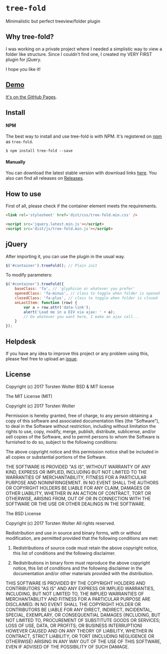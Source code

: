 # `tree-fold`

Minimalistic but perfect treeview/folder plugin

## Why tree-fold?

I was working on a private project where I needed a simplistic way to view a folder like structure. Since I couldn't find one, I created my VERY FIRST plugin for jQuery.

I hope you like it!

## [Demo](https://primus852.github.com/tree-fold/)

[It's on the GitHub Pages](https://primus852.github.com/tree-fold/).

## Install

#### NPM

The best way to install and use tree-fold is with NPM.
It's registered on [npm](https://www.npmjs.com/package/tree-fold) as `tree-fold`.

```
$ npm install tree-fold --save
```

#### Manually

You can download the latest stable version with download links [here](https://primus852.github.io/tree-fold/).
You also can find all releases on [Releases](https://github.com/primus852/tree-fold/releases).

## How to use

First of all, please check if the container element meets the
requirements.

```html
<link rel='stylesheet' href='dist/css/tree-fold.min.css' />
```

```html
<script src='jquery.latest.min.js'></script>
<script src='dist/js/tree-fold.min.js'></script>
```

## jQuery

After importing it, you can use the plugin in the usual way.

```javascript
$('#container').treeFold(); // Plain init
```

To modify parameters:
```javascript
$('#container').treeFold({
	baseClass: 'fa', // 'glyphicon or whatever you prefer'
	openedClass: 'fa-minus', // class to toggle when folder is opened
	closedClass: 'fa-plus', // class to toggle when folder is closed
	onLastItem: function (row) {
		var a = row.attr('data-link');
		alert('Load me in a DIV via ajax: ' + a);
		// Do whatever you want here, I make an ajax call...
	}
});
```

## Helpdesk

If you have any idea to improve this project or any problem
using this, please feel free to upload an
[issue](https://github.com/primus852/tree-fold/issues).

## License

Copyright (c) 2017 Torsten Wolter BSD & MIT license

The MIT License (MIT)

Copyright (c) 2017 Torsten Wolter

Permission is hereby granted, free of charge, to any person obtaining a copy
of this software and associated documentation files (the "Software"), to deal
in the Software without restriction, including without limitation the rights
to use, copy, modify, merge, publish, distribute, sublicense, and/or sell
copies of the Software, and to permit persons to whom the Software is
furnished to do so, subject to the following conditions:

The above copyright notice and this permission notice shall be included in
all copies or substantial portions of the Software.

THE SOFTWARE IS PROVIDED "AS IS", WITHOUT WARRANTY OF ANY KIND, EXPRESS OR
IMPLIED, INCLUDING BUT NOT LIMITED TO THE WARRANTIES OF MERCHANTABILITY,
FITNESS FOR A PARTICULAR PURPOSE AND NONINFRINGEMENT. IN NO EVENT SHALL THE
AUTHORS OR COPYRIGHT HOLDERS BE LIABLE FOR ANY CLAIM, DAMAGES OR OTHER
LIABILITY, WHETHER IN AN ACTION OF CONTRACT, TORT OR OTHERWISE, ARISING FROM,
OUT OF OR IN CONNECTION WITH THE SOFTWARE OR THE USE OR OTHER DEALINGS IN
THE SOFTWARE.

The BSD License

Copyright (c) 2017 Torsten Wolter
All rights reserved.

Redistribution and use in source and binary forms, with or without modification, are permitted provided that the following conditions are met:

1. Redistributions of source code must retain the above copyright notice, this list of conditions and the following disclaimer.

2. Redistributions in binary form must reproduce the above copyright notice, this list of conditions and the following disclaimer in the documentation and/or other materials provided with the distribution.

THIS SOFTWARE IS PROVIDED BY THE COPYRIGHT HOLDERS AND CONTRIBUTORS "AS IS" AND ANY EXPRESS OR IMPLIED WARRANTIES, INCLUDING, BUT NOT LIMITED TO, THE IMPLIED WARRANTIES OF MERCHANTABILITY AND FITNESS FOR A PARTICULAR PURPOSE ARE DISCLAIMED. IN NO EVENT SHALL THE COPYRIGHT HOLDER OR CONTRIBUTORS BE LIABLE FOR ANY DIRECT, INDIRECT, INCIDENTAL, SPECIAL, EXEMPLARY, OR CONSEQUENTIAL DAMAGES (INCLUDING, BUT NOT LIMITED TO, PROCUREMENT OF SUBSTITUTE GOODS OR SERVICES; LOSS OF USE, DATA, OR PROFITS; OR BUSINESS INTERRUPTION) HOWEVER CAUSED AND ON ANY THEORY OF LIABILITY, WHETHER IN CONTRACT, STRICT LIABILITY, OR TORT (INCLUDING NEGLIGENCE OR OTHERWISE) ARISING IN ANY WAY OUT OF THE USE OF THIS SOFTWARE, EVEN IF ADVISED OF THE POSSIBILITY OF SUCH DAMAGE.